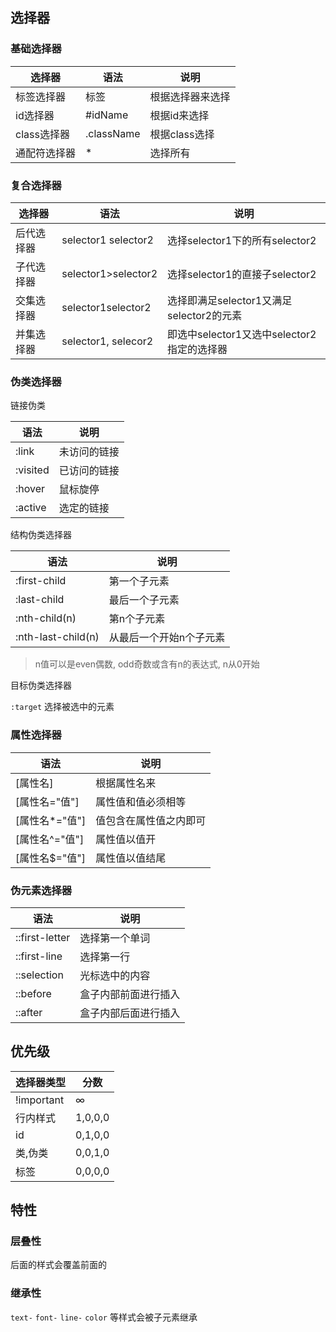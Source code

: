 ## 选择器

### 基础选择器

| 选择器       | 语法       | 说明             |
| ------------ | ---------- | ---------------- |
| 标签选择器   | 标签       | 根据选择器来选择 |
| id选择器     | #idName    | 根据id来选择     |
| class选择器  | .className | 根据class选择    |
| 通配符选择器 | *          | 选择所有         |

### 复合选择器

| 选择器     | 语法                | 说明                                       |
| ---------- | ------------------- | ------------------------------------------ |
| 后代选择器 | selector1 selector2 | 选择selector1下的所有selector2             |
| 子代选择器 | selector1>selector2 | 选择selector1的直接子selector2             |
| 交集选择器 | selector1selector2  | 选择即满足selector1又满足selector2的元素   |
| 并集选择器 | selector1, selecor2 | 即选中selector1又选中selector2指定的选择器 |

### 伪类选择器

链接伪类

| 语法     | 说明         |
| -------- | ------------ |
| :link    | 未访问的链接 |
| :visited | 已访问的链接 |
| :hover   | 鼠标旋停     |
| :active  | 选定的链接   |

结构伪类选择器

| 语法               | 说明                    |
| ------------------ | ----------------------- |
| :first-child       | 第一个子元素            |
| :last-child        | 最后一个子元素          |
| :nth-child(n)      | 第n个子元素             |
| :nth-last-child(n) | 从最后一个开始n个子元素 |

> n值可以是even偶数, odd奇数或含有n的表达式, n从0开始

目标伪类选择器

`:target` 选择被选中的元素

### 属性选择器

| 语法           | 说明                   |
| -------------- | ---------------------- |
| [属性名]       | 根据属性名来           |
| [属性名="值"]  | 属性值和值必须相等     |
| [属性名*="值"] | 值包含在属性值之内即可 |
| [属性名^="值"] | 属性值以值开           |
| [属性名$="值"] | 属性值以值结尾         |

### 伪元素选择器

| 语法           | 说明                 |
| -------------- | -------------------- |
| ::first-letter | 选择第一个单词       |
| ::first-line   | 选择第一行           |
| ::selection    | 光标选中的内容       |
| ::before       | 盒子内部前面进行插入 |
| ::after        | 盒子内部后面进行插入 |

## 优先级

| 选择器类型 | 分数    |
| ---------- | ------- |
| !important | ∞       |
| 行内样式   | 1,0,0,0 |
| id         | 0,1,0,0 |
| 类,伪类    | 0,0,1,0 |
| 标签       | 0,0,0,0 |

## 特性

### 层叠性

后面的样式会覆盖前面的

### 继承性

`text-` `font-` `line-` `color` 等样式会被子元素继承
